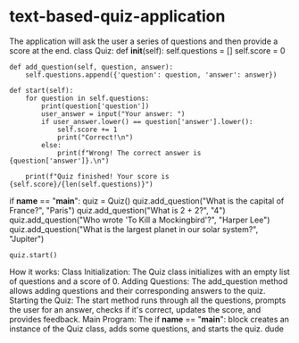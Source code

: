# text-based-quiz-application
The application will ask the user a series of questions and then provide a score at the end.
class Quiz:
    def __init__(self):
        self.questions = []
        self.score = 0

    def add_question(self, question, answer):
        self.questions.append({'question': question, 'answer': answer})

    def start(self):
        for question in self.questions:
            print(question['question'])
            user_answer = input("Your answer: ")
            if user_answer.lower() == question['answer'].lower():
                self.score += 1
                print("Correct!\n")
            else:
                print(f"Wrong! The correct answer is {question['answer']}.\n")

        print(f"Quiz finished! Your score is {self.score}/{len(self.questions)}")

if __name__ == "__main__":
    quiz = Quiz()
    quiz.add_question("What is the capital of France?", "Paris")
    quiz.add_question("What is 2 + 2?", "4")
    quiz.add_question("Who wrote 'To Kill a Mockingbird'?", "Harper Lee")
    quiz.add_question("What is the largest planet in our solar system?", "Jupiter")

    quiz.start()
How it works:
Class Initialization: The Quiz class initializes with an empty list of questions and a score of 0.
Adding Questions: The add_question method allows adding questions and their corresponding answers to the quiz.
Starting the Quiz: The start method runs through all the questions, prompts the user for an answer, checks if it's correct, updates the score, and provides feedback.
Main Program: The if __name__ == "__main__": block creates an instance of the Quiz class, adds some questions, and starts the quiz.
dude
